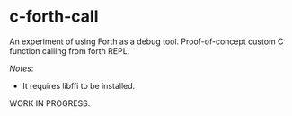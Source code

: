 # c-forth-call
An experiment of using Forth as a debug tool. 
Proof-of-concept custom C function calling from forth REPL.  

*Notes*: 
* It requires libffi to be installed.

WORK IN PROGRESS.
